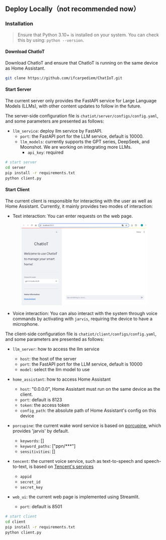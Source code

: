 ## Deploy Locally（not recommended now）

### Installation
> Ensure that Python 3.10+ is installed on your system. You can check this by using: `python --version`.

#### Download ChatIoT
Download ChatIoT and ensure that ChatIoT is running on the same device as Home Assistant.
```bash
git clone https://github.com/ifcarpediem/ChatIoT.git
```

#### Start Server
The current server only provides the FastAPI service for Large Language Models (LLMs), with other content updates to follow in the future.

The server-side configuration file is `chatiot/server/configs/config.yaml`, and some parameters are presented as follows:

+ `llm_service`: deploy llm service by FastAPI.
  + `port`: the FastAPI port for the LLM service, default is 10000.
  + `llm_models`: currently supports the GPT series, DeepSeek, and Moonshot. We are working on integrating more LLMs.
    + `api_key`: required


```bash
# start server
cd server
pip install -r requirements.txt
python client.py
```

#### Start Client
The current client is responsible for interacting with the user as well as Home Assistant. Currently, it mainly provides two modes of interaction:

+ Text interaction: You can enter requests on the web page.

<p align="center">
<a href=""><img src="resources\web_ui.png" width="400px"></a>
</p>

+ Voice interaction: You can also interact with the system through voice commands by activating with `jarvis`, requiring the device to have a microphone.

The client-side configuration file is `chatiot/client/configs/config.yaml`, and some parameters are presented as follows:

+ `llm_server`: how to access the llm service
  + `host`: the host of the server
  + `port`: the FastAPI port for the LLM service, default is 10000
  + `model`: select the llm model to use

+ `home_assistant`: how to access Home Assistant
  + `host`: "0.0.0.0", Home Assistant must run on the same device as the client.
  + `port`: default is 8123
  + `token`: the access token
  + `config_path`: the absolute path of Home Assistant's config on this device

+ `porcupine`: the current wake word service is based on [porcupine](https://console.picovoice.ai/login), which provides 'jarvis' by default.
  + `keywords`: []
  + `keyword_paths`:  ["ppn/***"]
  + `sensitivities`: []

+ `tencent`: the current voice service, such as text-to-speech and speech-to-text, is based on [Tencent's services](https://cloud.tencent.com/product/tts)
  + `appid`
  + `secret_id`
  + `secret_key`

+ `web_ui`: the current web page is implemented using Streamlit. 
  + `port`: default is 8501

```bash
# start client
cd client
pip install -r requirements.txt
python client.py
```

<!-- ## Screenshots -->
<!-- # Todos -->